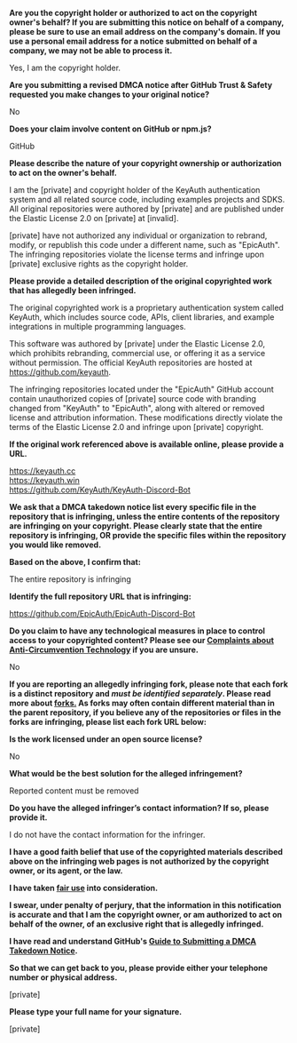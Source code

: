 **Are you the copyright holder or authorized to act on the copyright owner's behalf? If you are submitting this notice on behalf of a company, please be sure to use an email address on the company's domain. If you use a personal email address for a notice submitted on behalf of a company, we may not be able to process it.**

Yes, I am the copyright holder.

**Are you submitting a revised DMCA notice after GitHub Trust & Safety requested you make changes to your original notice?**

No

**Does your claim involve content on GitHub or npm.js?**

GitHub

**Please describe the nature of your copyright ownership or authorization to act on the owner's behalf.**

I am the [private] and copyright holder of the KeyAuth authentication system and all related source code, including examples projects and SDKS. All original repositories were authored by [private] and are published under the Elastic License 2.0 on [private] at [invalid].

[private] have not authorized any individual or organization to rebrand, modify, or republish this code under a different name, such as "EpicAuth". The infringing repositories violate the license terms and infringe upon [private] exclusive rights as the copyright holder.

**Please provide a detailed description of the original copyrighted work that has allegedly been infringed.**

The original copyrighted work is a proprietary authentication system called KeyAuth, which includes source code, APIs, client libraries, and example integrations in multiple programming languages.

This software was authored by [private] under the Elastic License 2.0, which prohibits rebranding, commercial use, or offering it as a service without permission. The official KeyAuth repositories are hosted at https://github.com/keyauth.

The infringing repositories located under the "EpicAuth" GitHub account contain unauthorized copies of [private] source code with branding changed from "KeyAuth" to "EpicAuth", along with altered or removed license and attribution information. These modifications directly violate the terms of the Elastic License 2.0 and infringe upon [private] copyright.

**If the original work referenced above is available online, please provide a URL.**

https://keyauth.cc  
https://keyauth.win  
https://github.com/KeyAuth/KeyAuth-Discord-Bot

**We ask that a DMCA takedown notice list every specific file in the repository that is infringing, unless the entire contents of the repository are infringing on your copyright. Please clearly state that the entire repository is infringing, OR provide the specific files within the repository you would like removed.**

**Based on the above, I confirm that:**

The entire repository is infringing

**Identify the full repository URL that is infringing:**

https://github.com/EpicAuth/EpicAuth-Discord-Bot

**Do you claim to have any technological measures in place to control access to your copyrighted content? Please see our <a href="https://docs.github.com/articles/guide-to-submitting-a-dmca-takedown-notice#complaints-about-anti-circumvention-technology">Complaints about Anti-Circumvention Technology</a> if you are unsure.**

No

**If you are reporting an allegedly infringing fork, please note that each fork is a distinct repository and <i>must be identified separately</i>. Please read more about <a href="https://docs.github.com/articles/dmca-takedown-policy#b-what-about-forks-or-whats-a-fork">forks.</a> As forks may often contain different material than in the parent repository, if you believe any of the repositories or files in the forks are infringing, please list each fork URL below:**

**Is the work licensed under an open source license?**

No

**What would be the best solution for the alleged infringement?**

Reported content must be removed

**Do you have the alleged infringer’s contact information? If so, please provide it.**

I do not have the contact information for the infringer.

**I have a good faith belief that use of the copyrighted materials described above on the infringing web pages is not authorized by the copyright owner, or its agent, or the law.**

**I have taken <a href="https://www.lumendatabase.org/topics/22">fair use</a> into consideration.**

**I swear, under penalty of perjury, that the information in this notification is accurate and that I am the copyright owner, or am authorized to act on behalf of the owner, of an exclusive right that is allegedly infringed.**

**I have read and understand GitHub's <a href="https://docs.github.com/articles/guide-to-submitting-a-dmca-takedown-notice/">Guide to Submitting a DMCA Takedown Notice</a>.**

**So that we can get back to you, please provide either your telephone number or physical address.**

[private]

**Please type your full name for your signature.**

[private]
